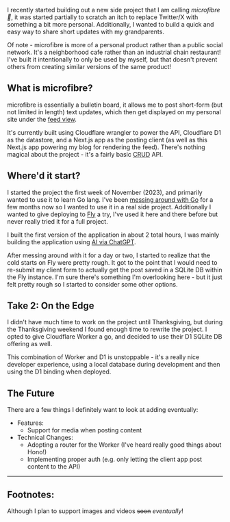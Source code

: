 I recently started building out a new side project that I am calling _microfibre
🧶_, it was started partially to scratch an itch to replace Twitter/X with
something a bit more personal. Additionally, I wanted to build a quick and easy
way to share short updates with my grandparents.

<Spacer />

Of note - microfibre is more of a personal product rather than a public social
network. It's a neighborhood cafe rather than an industrial chain restaurant!
I've built it intentionally to only be used by myself, but that doesn't prevent
others from creating similar versions of the same product!

<Spacer />

## What is microfibre?

<Spacer />

microfibre is essentially a bulletin board, it allows me to post short-form (but
not limited in length) text updates<FootnoteRef id="1" />, which then get
displayed on my personal site under the [feed view](/feed).

It's currently built using Cloudflare wrangler to power the API, Cloudflare D1
as the datastore, and a Next.js app as the posting client (as well as this
Next.js app powering my blog for rendering the feed). There's nothing magical
about the project - it's a fairly basic
<Abbr title="Acronym standing for Create Read Update Delete, often used to describe basic REST APIs">CRUD</Abbr>
API.

## Where'd it start?

<Spacer />

I started the project the first week of November (2023), and primarily wanted to
use it to learn Go lang. I've been
[messing around with Go](/2023/september/learning-go) for a few months now so I
wanted to use it in a real side project. Additionally I wanted to give deploying
to [Fly](https://fly.io) a try, I've used it here and there before but never
really tried it for a full project.

I built the first version of the application in about 2 total hours, I was
mainly building the application using
[AI via ChatGPT](/2023/november/ai-driven-development).

After messing around with it for a day or two, I started to realize that the
cold starts on Fly were pretty rough. It got to the point that I would need to
re-submit my client form to actually get the post saved in a SQLite DB within
the Fly instance. I'm sure there's something I'm overlooking here - but it just
felt pretty rough so I started to consider some other options.

## Take 2: On the Edge

<Spacer />

I didn't have much time to work on the project until Thanksgiving, but during
the Thanksgiving weekend I found enough time to rewrite the project. I opted to
give Cloudflare Worker a go, and decided to use their D1 SQLite DB offering as
well.

This combination of Worker and D1 is unstoppable - it's a really nice developer
experience, using a local database during development and then using the D1
binding when deployed.

## The Future

<Spacer />

There are a few things I definitely want to look at adding eventually:

- Features:
  - Support for media when posting content
- Technical Changes:
  - Adopting a router for the Worker (I've heard really good things about Hono!)
  - Implementing proper auth (e.g. only letting the client app post content to
    the API)

---

## Footnotes:

<Footnote id="1">Although I plan to support images and videos ~~soon~~
_eventually_!</Footnote>
